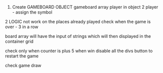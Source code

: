 1. Create GAMEBOARD OBJECT 
    gameboard array 
    player in object 
        2 player  - assign the symbol


2 LOGIC
    not work on the places already played
    check when the game is over  - 3 in a row 








board array will have the input of strings which will then displayed in the container grid 



check only when counter is plus 5 
 when win
    disable all the divs 
    button to restart the game


check game draw 


